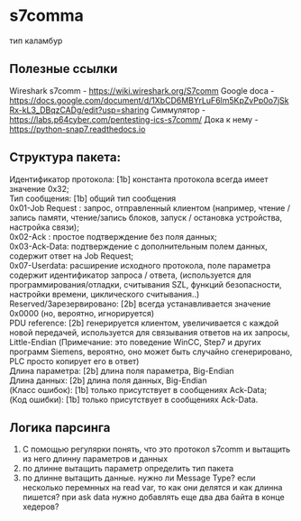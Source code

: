 # s7comma
тип каламбур

## Полезные ссылки
Wireshark s7comm - https://wiki.wireshark.org/S7comm
Google doca - https://docs.google.com/document/d/1XbCD6MBYrLuF6lm5KpZvPp0o7jSkRx-kL3_DBqzCADg/edit?usp=sharing
Симмулятор - https://labs.p64cyber.com/pentesting-ics-s7comm/
Дока к нему - https://python-snap7.readthedocs.io

## Структура пакета:
Идентификатор протокола: [1b] константа протокола всегда имеет значение 0x32;  
Тип сообщения: [1b] общий тип сообщения  
0x01-Job Request : запрос, отправленный клиентом (например, чтение / запись памяти, чтение/запись блоков, запуск / остановка устройства, настройка связи);  
0x02-Ack : простое подтверждение без поля данных;  
0x03-Ack-Data: подтверждение с дополнительным полем данных, содержит ответ на Job Request;  
0x07-Userdata: расширение исходного протокола, поле параметра содержит идентификатор запроса / ответа, (используется для программирования/отладки, считывания SZL, функций безопасности, настройки времени, циклического считывания..)  
Reserved/Зарезервировано: [2b] всегда устанавливается значение 0x0000 (но, вероятно, игнорируется)  
PDU reference: [2b] генерируется клиентом, увеличивается с каждой новой передачей, используется для связывания ответов на их запросы, Little-Endian (Примечание: это поведение WinCC, Step7 и других программ Siemens, вероятно, оно может быть случайно сгенерировано, PLC просто копирует его в ответ)  
Длина параметра: [2b] длина поля параметра, Big-Endian  
Длина данных: [2b] длина поля данных, Big-Endian  
(Класс ошибок): [1b] только присутствует в сообщениях Ack-Data;  
(Код ошибки): [1b] только присутствует в сообщениях Ack-Data.  
  


## Логика парсинга
1) С помощью регулярки понять, что это протокол s7comm и вытащить из него длинну параметров и данных
2) по длинне вытащить параметр определить тип пакета
3) по длинне вытащить данные.
нужно ли Message Type?
если несколько перемнных на read var, то как они делятся и как длинна пишется?
при ask data нужно добавлять еще два два байта в конце хедеров?

